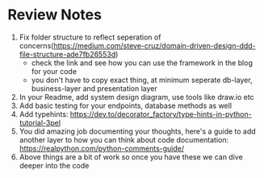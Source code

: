 # Review Notes

1. Fix folder structure to reflect seperation of concerns(https://medium.com/steve-cruz/domain-driven-design-ddd-file-structure-ade7fb26553d)
    - check the link and see how you can use the framework in the blog for your code
    - you don't have to copy exact thing, at minimum seperate db-layer, business-layer and presentation layer
2. In your Readme, add system design diagram, use tools like draw.io etc
3. Add basic testing for your endpoints, database methods as well
4. Add typehints: https://dev.to/decorator_factory/type-hints-in-python-tutorial-3pel
5. You did amazing job documenting your thoughts, here's a guide to add another layer to how you can think about code documentation: https://realpython.com/python-comments-guide/
6. Above things are a bit of work so once you have these we can dive deeper into the code
